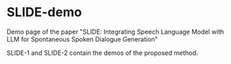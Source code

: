# SLIDE-demo

Demo page of the paper "SLIDE: Integrating Speech Language Model with LLM for Spontaneous Spoken Dialogue Generation"

SLIDE-1 and SLIDE-2 contain the demos of the proposed method.
